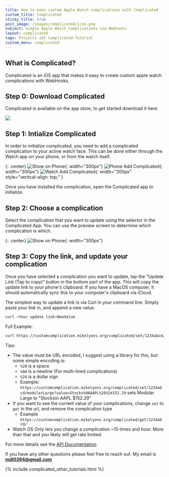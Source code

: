 ```yaml
---
title: How to make custom Apple Watch complications with Complicated
custom_title: Complicated
sticky_title: true
post_image: /images/complicated/icon.png
subject: Simple Apple Watch Complications via Webhooks
layout: complicated
tags: Projects iOS Complicated-Tutorial
custom_menu: complicated
---
```


## What is Complicated?

Complicated is an iOS app that makes it easy to create custom apple watch complications with WebHooks.

## Step 0: Download Complicated

Complicated is available on the app store, to get started download it here:

<a href="https://itunes.apple.com/us/app/complicated/id1444561091?ls=1&mt=8">
    <img id="download" src="/images/complicated/download.png" />
</a>

## Step 1: Intialize Complicated

In order to initialize complicated, you need to add a complicated complication to your active watch face. This can be done either through the Watch app on your phone, or from the watch itself.

{: .center}
![Show on Phone](/images/complicated/show_on.png){: width="300px"}
![Phone Add Complicated](/images/complicated/phone_add.png){: width="300px"}
![Watch Add Complicated](/images/complicated/watch_add.jpg){: width="300px" style="veritcal-align: top;" }

Once you have installed the complication, open the Complicated app to initialize.

## Step 2: Choose a complication

Select the complication that you want to update using the selector in the Complicated App. You can use the preview screen to determine which complication is which.

{: .center}
![Show on Phone](/images/complicated/select_complication.png){: width="300px"}

## Step 3: Copy the link, and update your complication

Once you have selected a complication you want to update, tap the "Update Link (Tap to copy)" button in the bottom part of the app. This will copy the update link to your phone's clipboard. If you have a MacOS computer, it should automatically sync this to your computer's clipboard via iCloud.

The simplest way to update a link is via Curl in your command line. Simply paste your link in, and append a new value.

```bash
curl <Your update link>NewValue
```

Full Example:

```bash
curl https://customcomplication.mikelyons.org/complicated/set/1234abcd/utilitarianLarge?value=NewValue
```

Tips:

 - The value must be URL encoded, I suggest using a library for this, but some simple encoding is:
    - `%20` is a space
    - `%0A` is a newline (For multi-lined complications)
    - `%24` is a dollar sign
    - Example: `https://customcomplication.mikelyons.org/complicated/set/1234abcd/modularLarge?value=Stocks%0AAAPL%20%24152.29`
    sets Modular Large to "Stocks\n AAPL $152.29"
 - If you want to see the current value of your complications, change `set` to `get` in the url, and remove the complication type
    - Example `https://customcomplication.mikelyons.org/complicated/get/1234abcd/`
 - Watch OS Only lets you change a complication ~15 times and hour. More than that and you likely will get rate limited.

For more details see the <a href="/2019/03/08/Complicated-Documentation.html">API Documentation</a>

If you have any other questions please feel free to reach out. My email is **<a href="mailto:mdl0394@gmail.com">mdl0394@gmail.com</a>**

{% include complicated_other_tutorials.html %}
